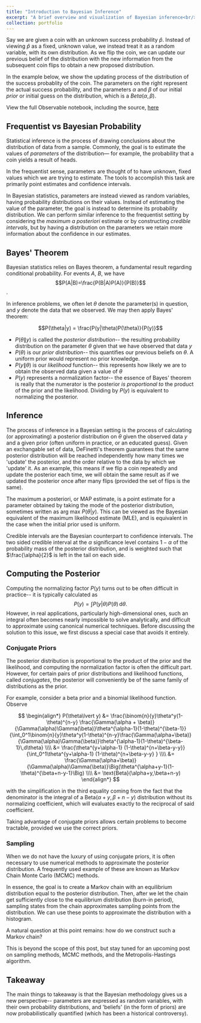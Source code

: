 ```yaml
---
title: "Introduction to Bayesian Inference"
excerpt: "A brief overview and visualization of Bayesian inference<br/><img src='/images/thumb_bayes.png'>"
collection: portfolio
---
```



Say we are given a coin with an unknown success probability $\hat{p}$. Instead of viewing $\hat{p}$ as a fixed, unknown value, we instead treat it as a random variable, with its own distribution. As we flip the coin, we can update our previous belief of the distribution with the new information from the subsequent coin flips to obtain a new proposed distribution.

In the example below, we show the updating process of the distribution of the success probablity of the coin. The parameters on the right represent the actual success probability, and the parameters $\alpha$ and $\beta$ of our initial _prior_ or initial guess on the distribution, which is a $Beta(\alpha,\beta)$.

<div id="observablehq-b6737eed">
  <div class="observablehq-Q"></div>
</div>
<script type="module">
  import {Runtime, Inspector} from "https://cdn.jsdelivr.net/npm/@observablehq/runtime@4/dist/runtime.js";
  import define from "https://api.observablehq.com/@sean-ohagan/coin-flip.js?v=3";
  (new Runtime).module(define, name => {
    if (name === "Q") return Inspector.into("#observablehq-b6737eed .observablehq-Q")();
  });
</script>



View the full Observable notebook, including the source, [here](https://observablehq.com/@sean-ohagan/coin-flip)

## Frequentist vs Bayesian Probability

Statistical inference is the process of drawing conclusions about the distribution of data from a sample. Commonly, the goal is to estimate the values of _parameters_ of the distribution— for example, the probability that a coin yields a result of heads.

In the frequentist sense, parameters are thought of to have unknown, fixed values which we are trying to estimate. The tools to accomplish this task are primarily point estimates and confidence intervals.

In Bayesian statistics, parameters are instead viewed as random variables, having probability distributions on their values. Instead of estimating the value of the parameter, the goal is instead to determine its probability distribution. We can perform similar inference to the frequentist setting by considering the _maximum a posteriori_ estimate or by constructing *credible intervals*, but by having a distribution on the parameters we retain more information about the confidence in our estimates.

## Bayes' Theorem

Bayesian statistics relies on Bayes theorem, a fundamental result regarding conditional probability. For events $A$, $B$, we have
$$P(A|B)=\frac{P(B|A)P(A)}{P(B)}$$.

In inference problems, we often let $\theta$ denote the parameter(s) in question, and $y$ denote the data that we observed. We may then apply Bayes' theorem:

$$P(\theta|y) = \frac{P(y|\theta)P(\theta)}{P(y)}$$

- $P(\theta\|y)$ is called the *posterior distribution*-- the resulting probability distribution on the parameter $\theta$ given that we have observed that data $y$
- $P(\theta)$ is our *prior distribution*-- this quantifies our previous beliefs on $\theta$. A uniform prior would represent no prior knowledge.
- $P(y\|\theta)$ is our *likelihood* function-- this represents how likely we are to obtain the observed data given a value of $\theta$
- $P(y)$ represents a normalization factor-- the essence of Bayes' theorem is really that the numerator is the posterior _is proportional to_ the product of the prior and the likelihood. Dividing by $P(y)$ is equivalent to normalizing the posterior.

## Inference

The process of inference in a Bayesian setting is the process of calculating (or approximating) a posterior distribution on $\theta$ given the observed data $y$ and a given prior (often uniform in practice, or an educated guess). Given an exchangable set of data, DeFinetti's theorem guarantees that the same posterior distribution will be reached independently how many times we 'update' the posterior, and the order relative to the data by which we 'update' it. As an example, this means if we flip a coin repeatedly and update the posterior each time, we will obtain the same result as if we updated the posterior once after many flips (provided the set of flips is the same).

The maximum a posteriori, or MAP estimate, is a point estimate for a parameter obtained by taking the mode of the posterior distribution, sometimes written as $\text{arg max } P(\theta\lvert y)$. This can be viewed as the Bayesian equivalent of the maximum likelihood estimate (MLE), and is equivalent in the case when the initial prior used is uniform.

Credible intervals are the Bayesian counterpart to confidence intervals. The two sided credible interval at the $\alpha$ significance level contains $1-\alpha$ of the probability mass of the posterior distribution, and is weighted such that $\frac{\alpha}{2}$ is left in the tail on each side.

## Computing the Posterior

Computing the normalizing factor $P(y)$ turns out to be often difficult in practice-- it is typically calculated as
$$P(y)=\int P(y|\theta)P(\theta)\,\mathrm{d}\theta.$$
However, in real applications, particularly high-dimensional ones, such an integral often becomes nearly impossible to solve analytically, and difficult to approximate using canonical numerical techniques. Before discussing the solution to this issue, we first discuss a special case that avoids it entirely.

### Conjugate Priors

The posterior distribution is proportional to the product of the prior and the likelihood, and computing the normalization factor is often the difficult part. However, for certain pairs of prior distributions and likelihood functions, called _conjugates_, the posterior will conveniently be of the same family of distributions as the prior.

For example, consider a beta prior and a binomial likelihood function. Observe

$$
\begin{align*}
P(\theta\lvert y) &= \frac{\binom{n}{y}\theta^y(1-\theta)^{n-y} \frac{\Gamma(\alpha + \beta)}{\Gamma(\alpha)\Gamma(\beta)}\theta^{\alpha-1}(1-\theta)^{\beta-1}}{\int_0^1\binom{n}{y}\theta^y(1-\theta)^{n-y}\frac{\Gamma(\alpha+\beta)}{\Gamma(\alpha)\Gamma(\beta)}\theta^{\alpha-1}(1-\theta)^{\beta-1}\,d\theta} \\\\
&= \frac{\theta^{y+\alpha-1} (1-\theta)^{n+\beta-y-y}}{\int_0^1\theta^{y+\alpha-1} (1-\theta)^{n+\beta-y-y} } \\\\
&= \frac{\Gamma(\alpha+\beta)}{\Gamma(\alpha)\Gamma(\beta)}\Big(\theta^{\alpha+y-1}(1-\theta)^{\beta+n-y-1}\Big) \\\\
&= \text{Beta}(\alpha+y,\beta+n-y)
\end{align*}
$$

with the simplification in the third equality coming from the fact that the denominator is the integral of a $\text{Beta}(\alpha+y,\beta+n-y)$ distribution without its normalizing coefficient, which will evaluates exactly to the reciprocal of said coefficient.

Taking advantage of conjugate priors allows certain problems to become tractable, provided we use the correct priors.



### Sampling

When we do not have the luxury of using conjugate priors, it is often necessary to use numerical methods to approximate the posterior distribution. A frequently used example of these are known as Markov Chain Monte Carlo (MCMC) methods. 

In essence, the goal is to create a Markov chain with an equilibrium distribution equal to the posterior distribution. Then, after we let the chain get sufficiently close to the equilibrium distribution (burn-in period), sampling states from the chain approximates sampling points from the distribution. We can use these points to approximate the distribution with a histogram.

A natural question at this point remains: how do we construct such a Markov chain?

This is beyond the scope of this post, but stay tuned for an upcoming post on sampling methods, MCMC methods, and the Metropolis-Hastings algorithm.


## Takeaway

The main things to takeaway is that the Bayesian methodology gives us a new perspective-- parameters are expressed as random variables, with their own probability distributions, and 'beliefs' (in the form of priors) are now probabilistically quantified (which has been a historical controversy). 